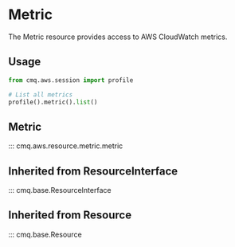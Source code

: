 # Metric

The Metric resource provides access to AWS CloudWatch metrics.

## Usage

```python
from cmq.aws.session import profile

# List all metrics
profile().metric().list()
```

## Metric
::: cmq.aws.resource.metric.metric

## Inherited from ResourceInterface
::: cmq.base.ResourceInterface
## Inherited from Resource
::: cmq.base.Resource